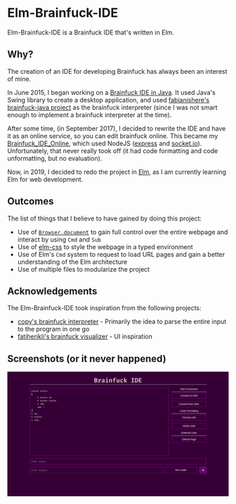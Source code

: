 # Elm-Brainfuck-IDE

Elm-Brainfuck-IDE is a Brainfuck IDE that's written in Elm.

## Why?

The creation of an IDE for developing Brainfuck has always been an interest of mine. 

In June 2015, I began working on a [Brainfuck IDE in Java](https://github.com/JorelAli/Brainfuck-IDE). It used Java's Swing library to create a desktop application, and used [fabianishere's brainfuck-java project](https://github.com/fabianishere/brainfuck-java) as the brainfuck interpreter (since I was not smart enough to implement a brainfuck interpreter at the time).

After some time, (in September 2017), I decided to rewrite the IDE and have it as an online service, so you can edit brainfuck online. This became my [Brainfuck_IDE_Online](https://github.com/JorelAli/Brainfuck_IDE_Online), which used NodeJS ([express](https://expressjs.com/) and [socket.io](https://socket.io/)). Unfortunately, that never really took off (it had code formatting and code unformatting, but no evaluation).

Now, in 2019, I decided to redo the project in [Elm](http://elm-lang.org/), as I am currently learning Elm for web development.

## Outcomes

The list of things that I believe to have gained by doing this project:

- Use of [`Browser.document`](https://package.elm-lang.org/packages/elm/browser/latest/Browser#document) to gain full control over the entire webpage and interact by using `Cmd` and `Sub`
- Use of [elm-css](https://github.com/rtfeldman/elm-css) to style the webpage in a typed environment
- Use of Elm's `Cmd` system to request to load URL pages and gain a better understanding of the Elm architecture
- Use of multiple files to modularize the project

## Acknowledgements

The Elm-Brainfuck-IDE took inspiration from the following projects:

- [copy's brainfuck interpreter](https://copy.sh/brainfuck) - Primarily the idea to parse the entire input to the program in one go
- [fatiherikli's brainfuck visualizer](https://fatiherikli.github.io/brainfuck-visualizer) - UI inspiration

## Screenshots (or it never happened)

![screenshot](./screenshot.png)
